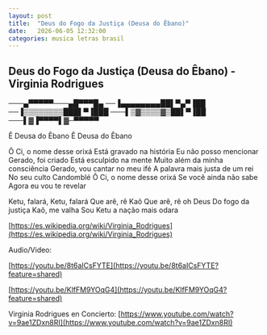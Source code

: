 ```yaml
---
layout: post
title:  "Deus do Fogo da Justiça (Deusa do Êbano)"
date:   2026-06-05 12:32:00
categories: musica letras brasil
---
```

## Deus do Fogo da Justiça (Deusa do Êbano) - Virginia Rodrigues

───▄▀▀▀▀▀───▄█▀▀▀█▄
──▐▄▄▄▄▄▄▄▄██▌▀▄▀▐██
──▐▒▒▒▒▒▒▒▒███▌▀▐███
───▌▒▓▒▒▒▒▓▒██▌▀▐██
───▌▓▐▀▀▀▀▌▓─▀▀▀▀▀


Ê Deusa do Êbano
Ê Deusa do Êbano

Ô Ci, o nome desse orixá
Está gravado na história
Eu não posso mencionar
Gerado, foi criado
Está esculpido na mente
Muito além da minha consciência
Gerado, vou cantar no meu ifé
A palavra mais justa de um rei
No seu culto Candomblé
Ô Ci, o nome desse orixá
Se você ainda não sabe
Agora eu vou te revelar

Ketu, falará, Ketu, falará
Que arê, rê Kaô
Que arê, rê oh Deus
Do fogo da justiça
Kaô, me valha
Sou Ketu a nação mais odara

[https://es.wikipedia.org/wiki/Virginia_Rodrigues](https://es.wikipedia.org/wiki/Virginia_Rodrigues)

Audio/Video:

[https://youtu.be/8t6aICsFYTE](https://youtu.be/8t6aICsFYTE?feature=shared)

[https://youtu.be/KlfFM9YOqG4](https://youtu.be/KlfFM9YOqG4?feature=shared)

Virginia Rodrigues en Concierto: [https://www.youtube.com/watch?v=9ae1ZDxn8RI](https://www.youtube.com/watch?v=9ae1ZDxn8RI)
